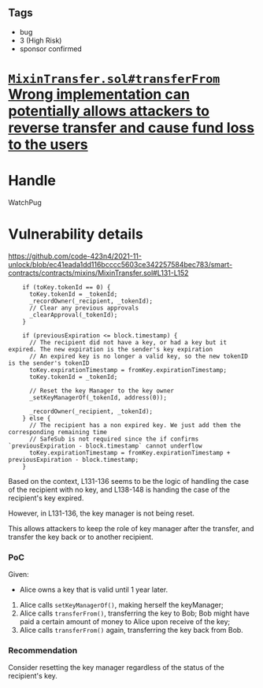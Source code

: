 ## Tags

- bug
- 3 (High Risk)
- sponsor confirmed

# [`MixinTransfer.sol#transferFrom` Wrong implementation can potentially allows attackers to reverse transfer and cause fund loss to the users](https://github.com/code-423n4/2021-11-unlock-findings/issues/182) 

# Handle

WatchPug


# Vulnerability details

https://github.com/code-423n4/2021-11-unlock/blob/ec41eada1dd116bcccc5603ce342257584bec783/smart-contracts/contracts/mixins/MixinTransfer.sol#L131-L152

```solidity
    if (toKey.tokenId == 0) {
      toKey.tokenId = _tokenId;
      _recordOwner(_recipient, _tokenId);
      // Clear any previous approvals
      _clearApproval(_tokenId);
    }

    if (previousExpiration <= block.timestamp) {
      // The recipient did not have a key, or had a key but it expired. The new expiration is the sender's key expiration
      // An expired key is no longer a valid key, so the new tokenID is the sender's tokenID
      toKey.expirationTimestamp = fromKey.expirationTimestamp;
      toKey.tokenId = _tokenId;

      // Reset the key Manager to the key owner
      _setKeyManagerOf(_tokenId, address(0));

      _recordOwner(_recipient, _tokenId);
    } else {
      // The recipient has a non expired key. We just add them the corresponding remaining time
      // SafeSub is not required since the if confirms `previousExpiration - block.timestamp` cannot underflow
      toKey.expirationTimestamp = fromKey.expirationTimestamp + previousExpiration - block.timestamp;
    }
```

Based on the context, L131-136 seems to be the logic of handling the case of the recipient with no key, and L138-148 is handing the case of the recipient's key expired.

However, in L131-136, the key manager is not being reset.

This allows attackers to keep the role of key manager after the transfer, and transfer the key back or to another recipient.

### PoC

Given:

- Alice owns a key that is valid until 1 year later.

1. Alice calls `setKeyManagerOf()`, making herself the keyManager;
2. Alice calls `transferFrom()`, transferring the key to Bob; Bob might have paid a certain amount of money to Alice upon receive of the key;
3. Alice calls `transferFrom()` again, transferring the key back from Bob.

### Recommendation

Consider resetting the key manager regardless of the status of the recipient's key.

